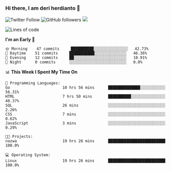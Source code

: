### Hi there, I am deri herdianto 👋
![Twitter Follow](https://img.shields.io/twitter/follow/deikatsuo?label=Follow)
![GitHub followers](https://img.shields.io/github/followers/deikatsuo?label=Follow&style=social)
![](https://visitor-badge.glitch.me/badge?page_id=deikatsuo.deikatsuo)

<!--
**deikatsuo/deikatsuo** is a ✨ _special_ ✨ repository because its `README.md` (this file) appears on your GitHub profile.

Here are some ideas to get you started:

- 🔭 I’m currently working on ...
- 🌱 I’m currently learning ...
- 👯 I’m looking to collaborate on ...
- 🤔 I’m looking for help with ...
- 💬 Ask me about ...
- 📫 How to reach me: ...
- 😄 Pronouns: ...
- ⚡ Fun fact: ...
-->

<!--START_SECTION:waka-->
![Lines of code](https://img.shields.io/badge/From%20Hello%20World%20I%27ve%20Written-13113%20lines%20of%20code-blue)

**I'm an Early 🐤** 

```text
🌞 Morning    47 commits     ██████████░░░░░░░░░░░░░░░   42.73% 
🌆 Daytime    51 commits     ███████████░░░░░░░░░░░░░░   46.36% 
🌃 Evening    12 commits     ██░░░░░░░░░░░░░░░░░░░░░░░   10.91% 
🌙 Night      0 commits      ░░░░░░░░░░░░░░░░░░░░░░░░░   0.0%

```


📊 **This Week I Spent My Time On** 

```text
💬 Programming Languages: 
Go                       10 hrs 56 mins      ██████████████░░░░░░░░░░░   56.31% 
HTML                     7 hrs 50 mins       ██████████░░░░░░░░░░░░░░░   40.37% 
SQL                      26 mins             ░░░░░░░░░░░░░░░░░░░░░░░░░   2.26% 
CSS                      7 mins              ░░░░░░░░░░░░░░░░░░░░░░░░░   0.62% 
JavaScript               3 mins              ░░░░░░░░░░░░░░░░░░░░░░░░░   0.29%

🐱‍💻 Projects: 
nazwa                    19 hrs 26 mins      █████████████████████████   100.0%

💻 Operating System: 
Linux                    19 hrs 26 mins      █████████████████████████   100.0%

```


<!--END_SECTION:waka-->
